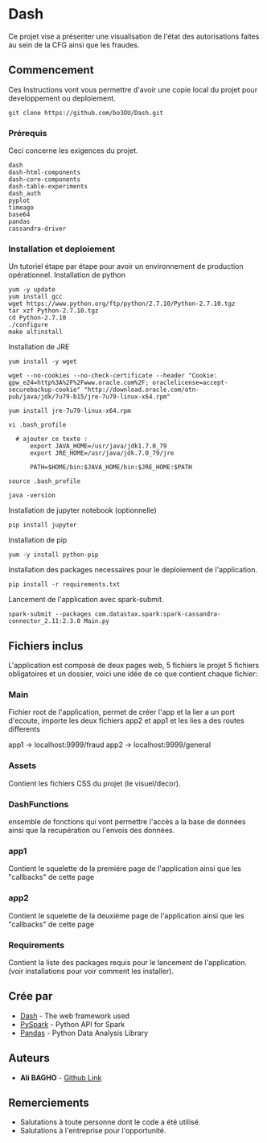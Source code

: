 # Dash

Ce projet vise a présenter une visualisation de l'état des autorisations faites au sein de la CFG ainsi que les fraudes.

## Commencement

Ces Instructions vont vous permettre d'avoir une copie local du projet pour developpement ou deploiement. 
```
git clone https://github.com/bo3OU/Dash.git
```

### Prérequis

Ceci concerne les exigences du projet.

```
dash 
dash-html-components 
dash-core-components 
dash-table-experiments
dash_auth
pyplot
timeago
base64
pandas
cassandra-driver
```

### Installation et deploiement

Un tutoriel étape par étape pour avoir un environnement de production opérationnel.
Installation de python
```
yum -y update
yum install gcc
wget https://www.python.org/ftp/python/2.7.10/Python-2.7.10.tgz
tar xzf Python-2.7.10.tgz
cd Python-2.7.10
./configure
make altinstall
```


Installation de JRE
```
yum install -y wget

wget --no-cookies --no-check-certificate --header "Cookie: gpw_e24=http%3A%2F%2Fwww.oracle.com%2F; oraclelicense=accept-securebackup-cookie" "http://download.oracle.com/otn-pub/java/jdk/7u79-b15/jre-7u79-linux-x64.rpm"

yum install jre-7u79-linux-x64.rpm

vi .bash_profile

  # ajouter ce texte : 
      export JAVA_HOME=/usr/java/jdk1.7.0_79
      export JRE_HOME=/usr/java/jdk.7.0_79/jre

      PATH=$HOME/bin:$JAVA_HOME/bin:$JRE_HOME:$PATH

source .bash_profile

java -version
```

Installation de jupyter notebook (optionnelle)
```
pip install jupyter
```

Installation de pip
```
yum -y install python-pip
```

Installation des packages necessaires pour le deploiement de l'application.
```
pip install -r requirements.txt
```

Lancement de l'application avec spark-submit.
```
spark-submit --packages com.datastax.spark:spark-cassandra-connector_2.11:2.3.0 Main.py
```

## Fichiers inclus

L'application est composé de deux pages web, 5 fichiers
le projet 5 fichiers obligatoires et un dossier, voici une idée de ce que contient chaque fichier:

### Main

Fichier root de l'application, permet de créer l'app et la lier a un port d'ecoute, importe les deux fichiers app2 et app1 et les lies a des routes differents

  app1 -> localhost:9999/fraud
  app2 -> localhost:9999/general

### Assets

Contient les fichiers CSS du projet (le visuel/decor).

### DashFunctions

ensemble de fonctions qui vont permettre l'accès a la base de données ainsi que la recupération ou l'envois des données.

### app1

Contient le squelette de la premiére page de l'application ainsi que les "callbacks" de cette page

### app2

Contient le squelette de la deuxième page de l'application ainsi que les "callbacks" de cette page

### Requirements

Contient la liste des packages requis pour le lancement de l'application.(voir installations pour voir comment les installer).


## Crée par

* [Dash](https://dash.plot.ly/) - The web framework used
* [PySpark](http://spark.apache.org/docs/2.2.0/api/python/pyspark.html) - Python API for Spark
* [Pandas](https://pandas.pydata.org/) - Python Data Analysis Library

## Auteurs

* **Ali BAGHO** - [Github Link](https://github.com/bo3ou)

## Remerciements

* Salutations à toute personne dont le code a été utilisé.
* Salutations à l'entreprise pour l'opportunité.
